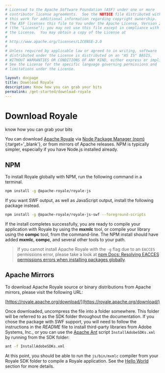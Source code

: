 ```yaml
---
# Licensed to the Apache Software Foundation (ASF) under one or more
# contributor license agreements.  See the NOTICE file distributed with
# this work for additional information regarding copyright ownership.
# The ASF licenses this file to You under the Apache License, Version 2.0
# (the "License"); you may not use this file except in compliance with
# the License.  You may obtain a copy of the License at
# 
# http://www.apache.org/licenses/LICENSE-2.0
# 
# Unless required by applicable law or agreed to in writing, software
# distributed under the License is distributed on an "AS IS" BASIS,
# WITHOUT WARRANTIES OR CONDITIONS OF ANY KIND, either express or implied.
# See the License for the specific language governing permissions and
# limitations under the License.

layout: docpage
title: Download Royale
description: Know how you can grab your bits
permalink: /get-started/download-royale
---
```


# Download Royale

know how you can grab your bits

You can download [Apache Royale](https://royale.apache.org/) via [Node Package Manager (npm)](https://www.npmjs.com/){:target='_blank'}, or from mirrors of Apache releases. NPM is typically simpler, especially if you have Node.js installed already.

## NPM

To install Royale globally with NPM, run the following command in a terminal.

```sh
npm install -g @apache-royale/royale-js
```

If you want SWF output, as well as JavaScript output, install the following package instead.

```sh
npm install -g @apache-royale/royale-js-swf --foreground-scripts
```

If the install completes successfully, you are ready to compile your application with Royale by using the **mxmlc** tool, or compile your library using the **compc** tool, from the command-line.  The NPM install should have added **mxmlc**, **compc**, and several other tools to your path.

> If you cannot install Apache Royale with the `-g` flag due to an `EACCES` permissions error, please take a look at [npm Docs: Resolving EACCES permissions errors when installing packages globally](https://docs.npmjs.com/resolving-eacces-permissions-errors-when-installing-packages-globally).

## Apache Mirrors

To download Apache Royale source or binary distributions from Apache mirrors, please visit the following URL:

[https://royale.apache.org/download/](https://royale.apache.org/download/)

Once downloaded, uncompress the file into a folder somewhere.  This folder will be referred to as the SDK folder throughout the documentation.  If you chose the package with SWF support, you will need to follow the instructions in the _README_ file to install third-party libraries from Adobe Systems, Inc., or you can use the [Apache Ant](https://ant.apache.org/) script `InstallAdobeSDKs.xml` by running from the SDK folder:

```sh
ant -f InstallAdobeSDKs.xml
```

At this point, you should be able to run the `js/bin/mxmlc` compiler from your Royale SDK folder to compile a Royale application.  See the [Hello World](get-started/hello-world) section for more details.
